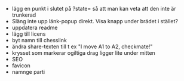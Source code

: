 * lägg en punkt i slutet på ?state= så att man kan veta att den inte är trunkerad
* Släng inte upp länk-popup direkt. Visa knapp under brädet i stället?
* uppdatera readme
* lägg till licens
* byt namn till chesslink
* ändra share-texten till t ex "I move A1 to A2, checkmate!"
* krysset som markerar ogiltiga drag ligger lite under mitten
* SEO
* favicon
* namnge parti
